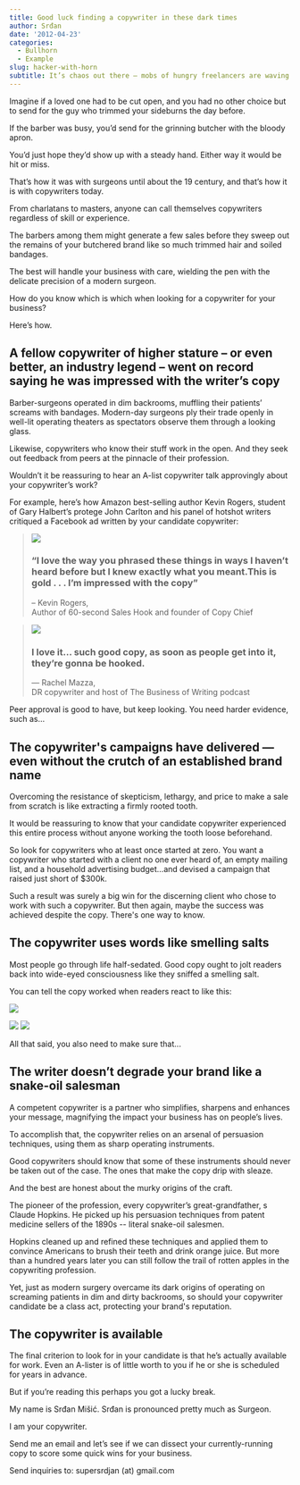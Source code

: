 ```yaml
---
title: Good luck finding a copywriter in these dark times
author: Srđan
date: '2012-04-23'
categories:
  - Bullhorn
  - Example
slug: hacker-with-horn
subtitle: It’s chaos out there — mobs of hungry freelancers are waving and yelling at you, trying to get hired. But actually finding a competent copywriter among them? It’s like searching for a decent surgeon among butchers and barbers.
---
```


Imagine if a loved one had to be cut open, and you had no other choice but to send for the guy who trimmed your sideburns the day before. 

If the barber was busy, you’d send for the grinning butcher with the bloody apron. 

You’d just hope they’d show up with a steady hand. Either way it would be hit or miss.

That’s how it was with surgeons until about the 19 century, and that’s how it is with copywriters today.

From charlatans to masters, anyone can call themselves copywriters regardless of skill or experience.

The barbers among them might generate a few sales before they sweep out the remains of your butchered brand like so much trimmed hair and soiled bandages.

The best will handle your business with care, wielding the pen with the delicate precision of a modern surgeon.

How do you know which is which when looking for a copywriter for your business?

Here’s how.

## A fellow copywriter of higher stature – or even better, an industry legend – went on record saying he was impressed with the writer’s copy

Barber-surgeons operated in dim backrooms, muffling their patients’ screams with bandages. Modern-day surgeons ply their trade openly in well-lit operating theaters as spectators observe them through a looking glass.

Likewise, copywriters who know their stuff work in the open. And they seek out feedback from peers at the pinnacle of their profession.

Wouldn’t it be reassuring to hear an A-list copywriter talk approvingly about your copywriter’s work?

For example, here’s how Amazon best-selling author Kevin Rogers, student of Gary Halbert’s protege John Carlton and his panel of hotshot writers critiqued a Facebook ad written by your candidate copywriter: 

> ![](images/rogers.png)
>
> ### “I love the way you phrased these things in ways I haven’t heard before but I knew exactly what you meant.This is gold . . . I’m impressed with the copy”
>
>  – Kevin Rogers,  
> Author of 60-second Sales Hook and founder of Copy Chief

>
> ![](images/mazza.png)
>
> ### I love it… such good copy, as soon as people get into it, they’re gonna be hooked.
>
> — Rachel Mazza,  
> DR copywriter and host of The Business of Writing podcast

Peer approval is good to have, but keep looking. You need harder evidence, such as…

## The copywriter's campaigns have delivered — even without the crutch of an established brand name

Overcoming the resistance of skepticism, lethargy, and price to make a sale from scratch is like extracting a firmly rooted tooth. 

It would be reassuring to know that your candidate copywriter experienced this entire process without anyone working the tooth loose beforehand. 

So look for copywriters who at least once started at zero. You want a copywriter who started with a client no one ever heard of, an empty mailing list, and a household advertising budget...and devised a campaign that raised just short of $300k.

Such a result was surely a big win for the discerning client who chose to work with such a copywriter.
But then again, maybe the success was achieved despite the copy. There's one way to know.

## The copywriter uses words like smelling salts

Most people go through life half-sedated. Good copy ought to jolt readers back into wide-eyed consciousness like they sniffed a smelling salt.

You can tell the copy worked when readers react to like this:

![](images/jim.png)

![](images/phil.png)
![](images/joe.png)

All that said, you also need to make sure that...

## The writer doesn’t degrade your brand like a snake-oil salesman

A competent copywriter is a partner who simplifies, sharpens and enhances your message, magnifying the impact your business has on people’s lives.

To accomplish that, the copywriter relies on an arsenal of persuasion techniques, using them as sharp operating instruments.

Good copywriters should know that some of these instruments should never be taken out of the case. The ones that make the copy drip with sleaze.

And the best are honest about the murky origins of the craft.

The pioneer of the profession, every copywriter’s great-grandfather, s Claude Hopkins. He picked up his persuasion techniques from patent medicine sellers of the 1890s -- literal snake-oil salesmen.

Hopkins cleaned up and refined these techniques and applied them to convince Americans to brush their teeth and drink orange juice. But more than a hundred years later you can still follow the trail of rotten apples in the copywriting profession.

Yet, just as modern surgery overcame its dark origins of operating on screaming patients in dim and dirty backrooms, so should your copywriter candidate be a class act, protecting your brand's reputation.

## The copywriter is available

The final criterion to look for in your candidate is that he’s actually available for work. Even an A-lister is of little worth to you if he or she is scheduled for years in advance.

But if you’re reading this perhaps you got a lucky break.

My name is Srđan Mišić. Srđan is pronounced pretty much as Surgeon.

I am your copywriter.

Send me an email and let’s see if we can dissect your currently-running copy to score some quick wins for your business. 

Send inquiries to: supersrdjan (at) gmail.com



